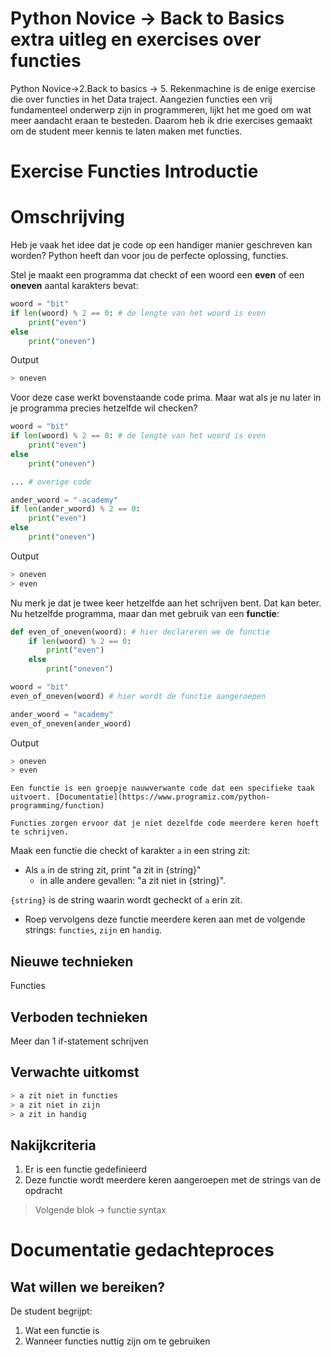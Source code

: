 # Python Novice -> Back to Basics extra uitleg en exercises over functies
Python Novice->2.Back to basics -> 5. Rekenmachine is de enige exercise die over functies in het Data traject.
Aangezien functies een vrij fundamenteel onderwerp zijn in programmeren, lijkt het me goed om wat meer aandacht eraan te besteden.
Daarom heb ik drie exercises gemaakt om de student meer kennis te laten maken met functies.


# Exercise Functies Introductie
# Omschrijving
Heb je vaak het idee dat je code op een handiger manier geschreven kan worden? Python heeft dan voor jou de perfecte oplossing, functies.


Stel je maakt een programma dat checkt of een woord een **even** of een **oneven** aantal karakters bevat:
```python
woord = "bit"
if len(woord) % 2 == 0: # de lengte van het woord is even
    print("even")
else 
    print("oneven")
```
Output
```bash
> oneven
```

Voor deze case werkt bovenstaande code prima.
Maar wat als je nu later in je programma precies hetzelfde wil checken?

```python
woord = "bit"
if len(woord) % 2 == 0: # de lengte van het woord is even
    print("even")
else 
    print("oneven")

... # overige code

ander_woord = "-academy"
if len(ander_woord) % 2 == 0:
    print("even")
else
    print("oneven")
```
Output
```bash
> oneven
> even
```

Nu merk je dat je twee keer hetzelfde aan het schrijven bent. Dat kan beter. Nu hetzelfde programma, maar dan met gebruik van een **functie**:
```python
def even_of_oneven(woord): # hier declareren we de functie
    if len(woord) % 2 == 0: 
        print("even")
    else 
        print("oneven")

woord = "bit"
even_of_oneven(woord) # hier wordt de functie aangeroepen

ander_woord = "academy"
even_of_oneven(ander_woord)
```

Output
```bash
> oneven
> even
```

```info
Een functie is een groepje nauwverwante code dat een specifieke taak uitvoert. [Documentatie](https://www.programiz.com/python-programming/function)
```

```info
Functies zorgen ervoor dat je niet dezelfde code meerdere keren hoeft te schrijven.
```


Maak een functie die checkt of karakter `a` in een string zit: 
- Als `a` in de string zit, print "a zit in {string}"
  - in alle andere gevallen: "a zit niet in {string}". 
  
`{string}` is de string waarin wordt gecheckt of `a` erin zit.
- Roep vervolgens deze functie meerdere keren aan met de volgende strings: `functies`, `zijn` en `handig`.

## Nieuwe technieken
Functies

## Verboden technieken
Meer dan 1 if-statement schrijven

## Verwachte uitkomst
```bash
> a zit niet in functies
> a zit niet in zijn
> a zit in handig
```

## Nakijkcriteria
1. Er is een functie gedefinieerd
2. Deze functie wordt meerdere keren aangeroepen met de strings van de opdracht

> Volgende blok -> functie syntax


# Documentatie gedachteproces

## Wat willen we bereiken?
De student begrijpt:
1. Wat een functie is
2. Wanneer functies nuttig zijn om te gebruiken

